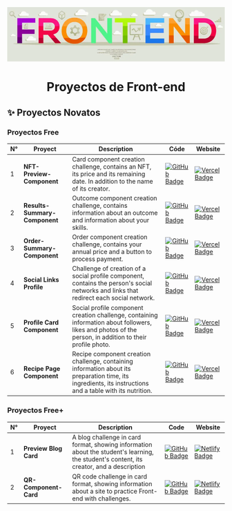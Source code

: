 <div align="center">
    <a href="">
    <img src="Front-end-IMG.webp" /> 
    </a>
  <h3>
    <h1>Proyectos de Front-end </h1>
  </h3>
</div>

## ✨ Proyectos Novatos

### Proyectos Free

| N°   | Proyect                      | Description                                                                                                                   | Códe                                                                                                                                                                                                          | Website                                                                                                                                                  |
| --- | ----------------------------- | ----------------------------------------------------------------------------------------------------------------------------- | --------------------------------------------------------------------------------------------------------------------------------------------------------------------------------------------------------------- | -------------------------------------------------------------------------------------------------------------------------------------------------------- |
| 1   | **NFT-Preview-Component**     | Card component creation challenge, contains an NFT, its price and its remaining date. In addition to the name of its creator. | [![GitHub Badge](https://img.shields.io/badge/Código-181717?logo=github&logoColor=fff&style=flat-square)](https://github.com/ImBenja/Frontend-Challenges/tree/main/Newbie/Free/01-preview-nft-component-card)   | [![Vercel Badge](https://img.shields.io/badge/Website-000?logo=netlify&logoColor=fff&style=flat-square)](https://component-nft-card.netlify.app/)        |
| 2   | **Results-Summary-Component** | Outcome component creation challenge, contains information about an outcome and information about your skills.                | [![GitHub Badge](https://img.shields.io/badge/Código-181717?logo=github&logoColor=fff&style=flat-square)](https://github.com/ImBenja/Frontend-Challenges/tree/main/Newbie/Free/02-results-summary-component)    | [![Vercel Badge](https://img.shields.io/badge/Website-000?logo=netlify&logoColor=fff&style=flat-square)](https://component-results-summary.netlify.app/) |
| 3   | **Order-Summary-Component**   | Order component creation challenge, contains your annual price and a button to process payment.                               | [![GitHub Badge](https://img.shields.io/badge/Código-181717?logo=github&logoColor=fff&style=flat-square)](https://github.com/ImBenja/Frontend-Challenges/tree/main/Newbie/Free/03-order-summary-component-main) | [![Vercel Badge](https://img.shields.io/badge/Website-000?logo=netlify&logoColor=fff&style=flat-square)](https://component-order-summaryt.netlify.app/)  |   
| 4   | **Social Links Profile**   | Challenge of creation of a social profile component, contains the person's social networks and links that redirect each social network.                               | [![GitHub Badge](https://img.shields.io/badge/Código-181717?logo=github&logoColor=fff&style=flat-square)](https://github.com/ImBenja/Frontend-Challenges/tree/main/Newbie/Free/04-social-links-profile-main) | [![Vercel Badge](https://img.shields.io/badge/Website-000?logo=netlify&logoColor=fff&style=flat-square)](https://component-profile.netlify.app/)  |   
| 5   | **Profile Card Component**   |Social profile component creation challenge, containing information about followers, likes and photos of the person, in addition to their profile photo.                               | [![GitHub Badge](https://img.shields.io/badge/Código-181717?logo=github&logoColor=fff&style=flat-square)](https://github.com/ImBenja/Frontend-Challenges/tree/main/Newbie/Free/05-profile-card-component-main) | [![Vercel Badge](https://img.shields.io/badge/Website-000?logo=netlify&logoColor=fff&style=flat-square)](https://profile-componentr.netlify.app/)  |   
| 6   | **Recipe Page Component**   |Recipe component creation challenge, containing information about its preparation time, its ingredients, its instructions and a table with its nutrition.                             | [![GitHub Badge](https://img.shields.io/badge/Código-181717?logo=github&logoColor=fff&style=flat-square)](https://github.com/ImBenja/Frontend-Challenges/tree/main/Newbie/Free/06-recipe-page-main) | [![Vercel Badge](https://img.shields.io/badge/Website-000?logo=netlify&logoColor=fff&style=flat-square)](https://recete-omelette.netlify.app/)  |   


### Proyectos Free+

| N°   | Proyect              | Description                                                                                                                     | Code                                                                                                                                                                                                         | Website                                                                                                                                                |
| --- | --------------------- | ---------------------------------------------------------------------------------------------------------------------------------------- | -------------------------------------------------------------------------------------------------------------------------------------------------------------------------------------------------------------- | ------------------------------------------------------------------------------------------------------------------------------------------------------ |
| 1   | **Preview Blog Card** | A blog challenge in card format, showing information about the student's learning, the student's content, its creator, and a description | [![GitHub Badge](https://img.shields.io/badge/Código-181717?logo=github&logoColor=fff&style=flat-square)](https://github.com/ImBenja/Frontend-Challenges/tree/main/Newbie/Free-Plus/01-preview-blog-card-main) | [![Netlify Badge](https://img.shields.io/badge/Website-000?logo=netlify&logoColor=fff&style=flat-square)](https://component-blog-preview.netlify.app/) |
| 2   | **QR-Component-Card** | QR code challenge in card format, showing information about a site to practice Front-end with challenges.                                | [![GitHub Badge](https://img.shields.io/badge/Código-181717?logo=github&logoColor=fff&style=flat-square)](https://github.com/ImBenja/Frontend-Challenges/tree/main/Newbie/Free-Plus/02-qr-code-component-main) | [![Netlify Badge](https://img.shields.io/badge/Website-000?logo=netlify&logoColor=fff&style=flat-square)](https://component-qr-preview.netlify.app/)   |

